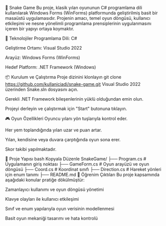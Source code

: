 🐍 Snake Game
Bu proje, klasik yılan oyununun C# programlama dili kullanılarak Windows Forms (WinForms) platformunda geliştirilmiş basit bir masaüstü uygulamasıdır. Projenin amacı, temel oyun döngüsü, kullanıcı etkileşimi ve nesne yönelimli programlama prensiplerinin uygulanmasını içeren bir yapıyı ortaya koymaktır.

🔧 Teknolojiler
Programlama Dili: C#

Geliştirme Ortamı: Visual Studio 2022

Arayüz: Windows Forms (WinForms)

Hedef Platform: .NET Framework (Windows)

📦 Kurulum ve Çalıştırma
Proje dizinini klonlayın
git clone https://github.com/kullaniciadi/snake-game.git
Visual Studio 2022 üzerinden Snake.sln dosyasını açın.

Gerekli .NET Framework bileşenlerinin yüklü olduğundan emin olun.

Projeyi derleyin ve çalıştırmak için "Start" butonuna tıklayın.

🎮 Oyun Özellikleri
Oyuncu yılanı yön tuşlarıyla kontrol eder.

Her yem toplandığında yılan uzar ve puan artar.

Yılan, kendisine veya duvara çarptığında oyun sona erer.

Skor takibi yapılmaktadır.

📁 Proje Yapısı
bash
Kopyala
Düzenle
SnakeGame/
├── Program.cs         # Uygulamanın giriş noktası
├── GameForm.cs        # Oyun arayüzü ve oyun döngüsü
├── Coord.cs           # Koordinat sınıfı
├── Direction.cs       # Hareket yönleri için enum tanımı
├── README.md
🎯 Öğrenim Çıktıları
Bu proje kapsamında aşağıdaki konular pratiğe dökülmüştür:

Zamanlayıcı kullanımı ve oyun döngüsü yönetimi

Klavye olayları ile kullanıcı etkileşimi

Sınıf ve enum yapılarıyla oyun verisinin modellenmesi

Basit oyun mekaniği tasarımı ve hata kontrolü
